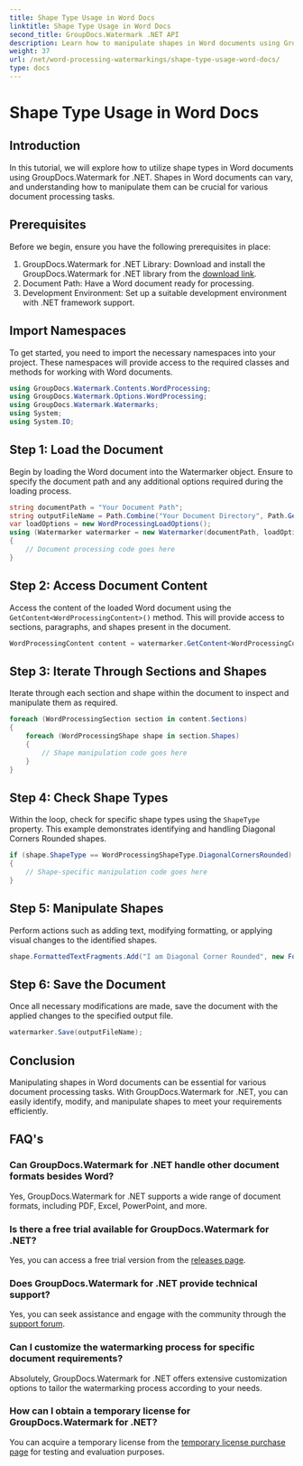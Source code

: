 ```yaml
---
title: Shape Type Usage in Word Docs
linktitle: Shape Type Usage in Word Docs
second_title: GroupDocs.Watermark .NET API
description: Learn how to manipulate shapes in Word documents using GroupDocs.Watermark for .NET. This tutorial provides guidance for efficient document processing.
weight: 37
url: /net/word-processing-watermarkings/shape-type-usage-word-docs/
type: docs
---
```

# Shape Type Usage in Word Docs

## Introduction
In this tutorial, we will explore how to utilize shape types in Word documents using GroupDocs.Watermark for .NET. Shapes in Word documents can vary, and understanding how to manipulate them can be crucial for various document processing tasks.
## Prerequisites
Before we begin, ensure you have the following prerequisites in place:
1. GroupDocs.Watermark for .NET Library: Download and install the GroupDocs.Watermark for .NET library from the [download link](https://releases.groupdocs.com/Watermark/net/).
2. Document Path: Have a Word document ready for processing.
3. Development Environment: Set up a suitable development environment with .NET framework support.

## Import Namespaces
To get started, you need to import the necessary namespaces into your project. These namespaces will provide access to the required classes and methods for working with Word documents.
```csharp
using GroupDocs.Watermark.Contents.WordProcessing;
using GroupDocs.Watermark.Options.WordProcessing;
using GroupDocs.Watermark.Watermarks;
using System;
using System.IO;
```
## Step 1: Load the Document
Begin by loading the Word document into the Watermarker object. Ensure to specify the document path and any additional options required during the loading process.
```csharp
string documentPath = "Your Document Path";
string outputFileName = Path.Combine("Your Document Directory", Path.GetFileName(documentPath));
var loadOptions = new WordProcessingLoadOptions();
using (Watermarker watermarker = new Watermarker(documentPath, loadOptions))
{
    // Document processing code goes here
}
```
## Step 2: Access Document Content
Access the content of the loaded Word document using the `GetContent<WordProcessingContent>()` method. This will provide access to sections, paragraphs, and shapes present in the document.
```csharp
WordProcessingContent content = watermarker.GetContent<WordProcessingContent>();
```
## Step 3: Iterate Through Sections and Shapes
Iterate through each section and shape within the document to inspect and manipulate them as required.
```csharp
foreach (WordProcessingSection section in content.Sections)
{
    foreach (WordProcessingShape shape in section.Shapes)
    {
        // Shape manipulation code goes here
    }
}
```
## Step 4: Check Shape Types
Within the loop, check for specific shape types using the `ShapeType` property. This example demonstrates identifying and handling Diagonal Corners Rounded shapes.
```csharp
if (shape.ShapeType == WordProcessingShapeType.DiagonalCornersRounded)
{
    // Shape-specific manipulation code goes here
}
```
## Step 5: Manipulate Shapes
Perform actions such as adding text, modifying formatting, or applying visual changes to the identified shapes.
```csharp
shape.FormattedTextFragments.Add("I am Diagonal Corner Rounded", new Font("Calibri", 8, FontStyle.Bold), Color.Red, Color.Aqua);
```
## Step 6: Save the Document
Once all necessary modifications are made, save the document with the applied changes to the specified output file.
```csharp
watermarker.Save(outputFileName);
```

## Conclusion
Manipulating shapes in Word documents can be essential for various document processing tasks. With GroupDocs.Watermark for .NET, you can easily identify, modify, and manipulate shapes to meet your requirements efficiently.
## FAQ's
### Can GroupDocs.Watermark for .NET handle other document formats besides Word?
Yes, GroupDocs.Watermark for .NET supports a wide range of document formats, including PDF, Excel, PowerPoint, and more.
### Is there a free trial available for GroupDocs.Watermark for .NET?
Yes, you can access a free trial version from the [releases page](https://releases.groupdocs.com/).
### Does GroupDocs.Watermark for .NET provide technical support?
Yes, you can seek assistance and engage with the community through the [support forum](https://forum.groupdocs.com/c/watermark/19).
### Can I customize the watermarking process for specific document requirements?
Absolutely, GroupDocs.Watermark for .NET offers extensive customization options to tailor the watermarking process according to your needs.
### How can I obtain a temporary license for GroupDocs.Watermark for .NET?
You can acquire a temporary license from the [temporary license purchase page](https://purchase.groupdocs.com/temporary-license/) for testing and evaluation purposes.
